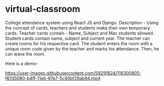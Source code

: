 # virtual-classroom
College attendance system using React JS and Django.
Description - Using the concept of cards, teachers and students make their own temporary cards.
Teacher cards contain - Name, Subject and Max students allowed. Student cards contain name, subject and current year.
The teacher can create rooms for his respective card.
The student enters the room with a unique room code given by the teacher and marks his attendance.
Then, he can leave the room.

Here is a demo-

https://user-images.githubusercontent.com/59291824/118300805-f67d5080-b4ff-11eb-97e7-5c90bf29ab94.mp4

